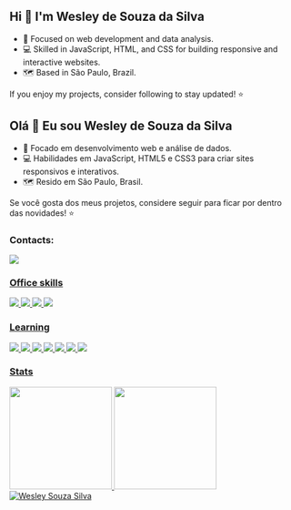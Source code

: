 ## Hi 👋 I'm Wesley de Souza da Silva

- 🌱 Focused on web development and data analysis.
- 💻 Skilled in JavaScript, HTML, and CSS for building responsive and interactive websites.
- 🗺 Based in São Paulo, Brazil.
  
If you enjoy my projects, consider following to stay updated! ⭐

## Olá 👋 Eu sou Wesley de Souza da Silva
- 🌱 Focado em desenvolvimento web e análise de dados.
- 💻 Habilidades em JavaScript, HTML5 e CSS3 para criar sites responsivos e interativos.
- 🗺 Resido em São Paulo, Brasil.

Se você gosta dos meus projetos, considere seguir para ficar por dentro das novidades! ⭐

### Contacts:

<a href = "mailto: wesleyondo@gmail.com"><img loading="lazy" src="https://img.shields.io/badge/Gmail-D14836?style=for-the-badge&logo=gmail&logoColor=white" target="_blank">

### Office skills

<img src="https://img.shields.io/badge/Microsoft_Excel-217346?style=for-the-badge&logo=microsoft-excel&logoColor=white" /> <img src="https://img.shields.io/badge/Microsoft_Word-2B579A?style=for-the-badge&logo=microsoft-word&logoColor=white" /> <img src="https://img.shields.io/badge/Microsoft_PowerPoint-B7472A?style=for-the-badge&logo=microsoft-powerpoint&logoColor=white" /> <img src="https://img.shields.io/badge/LibreOffice-18A303?style=for-the-badge&logo=LibreOffice&logoColor=white" />

### Learning

<img src="https://img.shields.io/badge/Arduino-00979D?style=for-the-badge&logo=Arduino&logoColor=white" /> <img src="https://img.shields.io/badge/Arduino_IDE-00979D?style=for-the-badge&logo=arduino&logoColor=white" /> <img src="https://img.shields.io/badge/HTML5-E34F26?style=for-the-badge&logo=html5&logoColor=white" /> <img src="https://img.shields.io/badge/CSS3-1572B6?style=for-the-badge&logo=css3&logoColor=white" /> <img src="https://img.shields.io/badge/JavaScript-323330?style=for-the-badge&logo=javascript&logoColor=F7DF1E" /> <img src="https://img.shields.io/badge/Node%20js-339933?style=for-the-badge&logo=nodedotjs&logoColor=white" /> <img src="https://img.shields.io/badge/Visual_Studio_Code-0078D4?style=for-the-badge&logo=visual%20studio%20code&logoColor=white" />

### Stats

  <img loading="lazy" height="180em" src="https://github-readme-stats.vercel.app/api/top-langs/?username=WesleySouzaSilva97&layout=compact&langs_count=7&theme=dark"/>
  <img loading="lazy" height="180em" src="https://github-readme-stats.vercel.app/api?username=WesleySouzaSilva97&show_icons=true&theme=dark&include_all_commits=true&count_private=true"/>
  <img src="https://github-readme-streak-stats.herokuapp.com/?user=WesleySouzaSilva97&theme=dark" alt="Wesley Souza Silva"/>

